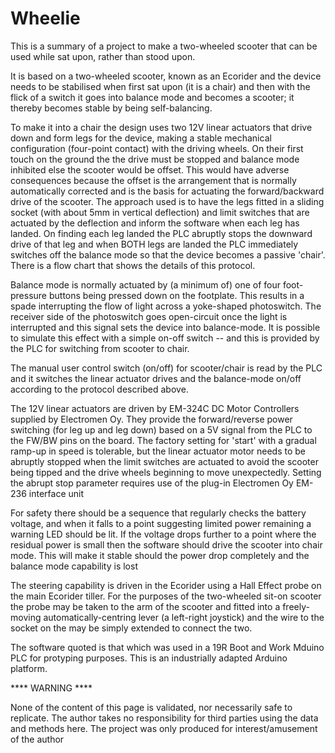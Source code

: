 # Wheelie
This is a summary of a project to make a two-wheeled scooter that can be used while sat upon, rather than stood upon.

It is based on a two-wheeled scooter, known as an Ecorider and the device needs to be stabilised when first sat upon (it is a chair) and then with the flick of a switch it goes into balance mode and becomes a scooter; it thereby becomes stable by being self-balancing.

To make it into a chair the design uses two 12V linear actuators that drive down and form legs for the device, making a stable mechanical configuration (four-point contact) with the driving wheels. On their first touch on the ground the the drive must be stopped and balance mode inhibited else the scooter would be offset.  This would have adverse consequences because the offset is the arrangement that is normally automatically corrected and is the basis for actuating the forward/backward drive of the scooter.  The approach used is to have the legs fitted in a sliding socket (with about 5mm in vertical deflection) and limit switches that are actuated by the deflection and inform the software when each leg has landed.  On finding each leg landed the PLC abruptly stops the downward drive of that leg and when BOTH legs are landed the PLC immediately switches off the balance mode so that the device becomes a passive 'chair'.  There is a flow chart that shows the details of this protocol.

Balance mode is normally actuated by (a minimum of) one of four foot-pressure buttons being pressed down on the footplate. This results in a spade interrupting the flow of light across a yoke-shaped photoswitch.  The receiver side of the photoswitch goes open-circuit once the light is interrupted and this signal sets the device into balance-mode.  It is possible to simulate this effect with a simple on-off switch -- and this is provided by the PLC for switching from scooter to chair.

The manual user control switch (on/off) for scooter/chair is read by the PLC and it switches the linear actuator drives and the balance-mode on/off according to the protocol described above.

The 12V linear actuators are driven by EM-324C DC Motor Controllers supplied by Electromen Oy.  They provide the forward/reverse power switching (for leg up and leg down) based on a 5V signal from the PLC to the FW/BW pins on the board.  The factory setting for 'start' with a gradual ramp-up in speed is tolerable, but the linear actuator motor needs to be abruptly stopped when the limit switches are actuated to avoid the scooter being tipped and the drive wheels beginning to move unexpectedly.  Setting the abrupt stop parameter requires use of the plug-in Electromen Oy EM-236 interface unit

For safety there should be a sequence that regularly checks the battery voltage, and when it falls to a point suggesting limited power remaining a warning LED should be lit.  If the voltage drops further to a point where the residual power is small then the software should drive the scooter into chair mode.  This will make it stable should the power drop completely and the balance mode capability is lost

The steering capability is driven in the Ecorider using a Hall Effect probe on the main Ecorider tiller.  For the purposes of the two-wheeled sit-on scooter the probe may be taken to the arm of the scooter and fitted into a freely-moving automatically-centring lever (a left-right joystick) and the wire to the socket on the may be simply extended to connect the two.

The software quoted is that which was used in a 19R Boot and Work Mduino PLC for protyping purposes.  This is an industrially adapted Arduino platform.

**** WARNING ****

None of the content of this page is validated, nor necessarily safe to replicate.  The author takes no responsibility for third parties using the data and methods here.  The project was only produced for interest/amusement of the author
